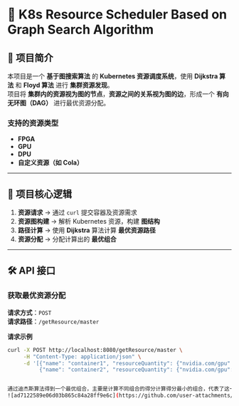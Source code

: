 # 🚀 K8s Resource Scheduler Based on Graph Search Algorithm  

## 📌 项目简介  
本项目是一个 **基于图搜索算法** 的 **Kubernetes 资源调度系统**，使用 **Dijkstra 算法** 和 **Floyd 算法** 进行 **集群资源发现**。  
项目将 **集群内的资源视为图的节点**，**资源之间的关系视为图的边**，形成一个 **有向无环图（DAG）** 进行最优资源分配。  

### **支持的资源类型**
- **FPGA**
- **GPU**
- **DPU**
- **自定义资源（如 Cola）**

---

## 🎯 项目核心逻辑
1. **资源请求** → 通过 `curl` 提交容器及资源需求  
2. **资源图构建** → 解析 Kubernetes 资源，构建 **图结构**  
3. **路径计算** → 使用 **Dijkstra** 算法计算 **最优资源路径**  
4. **资源分配** → 分配计算出的 **最优组合**  

---

## 🛠 API 接口
### **获取最优资源分配**
**请求方式**：`POST`  
**请求路径**：`/getResource/master`  

**请求示例**
```bash
curl -X POST http://localhost:8080/getResource/master \
     -H "Content-Type: application/json" \
     -d '[{"name": "container1", "resourceQuantity": {"nvidia.com/gpu": 1, "fpga": 1, "myway5.com/cola": 4}}, 
          {"name": "container2", "resourceQuantity": {"nvidia.com/gpu": 1, "fpga": 1, "myway5.com/cola": 2}}]'


通过迪杰斯算法得到一个最优组合，主要是计算不同组合的得分计算得分最小的组合，代表了这一组资源获取的路径最小。下图为实际的运行结果示意。
![ad7122589e06d03b865c84a28ff9e6c](https://github.com/user-attachments/assets/551ed513-10ff-4acc-9a93-ab38d8c3d1b7)

